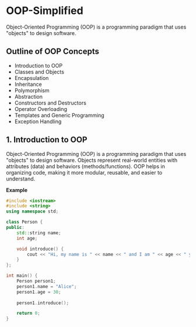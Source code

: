  # OOP-Simplified

Object-Oriented Programming (OOP) is a programming paradigm that uses "objects" to design software.

## Outline of OOP Concepts

- Introduction to OOP
- Classes and Objects
- Encapsulation
- Inheritance
- Polymorphism
- Abstraction
- Constructors and Destructors
- Operator Overloading
- Templates and Generic Programming
- Exception Handling

## 1. Introduction to OOP

Object-Oriented Programming (OOP) is a programming paradigm that uses "objects" to design software. Objects represent real-world entities with attributes (data) and behaviors (methods/functions). OOP helps in organizing code, making it more modular, reusable, and easier to understand.

**Example**

```cpp
#include <iostream>
#include <string>
using namespace std;

class Person {
public:
    std::string name;
    int age;

    void introduce() {
        cout << "Hi, my name is " << name << " and I am " << age << " years old." << endl;
    }
};

int main() {
    Person person1;
    person1.name = "Alice";
    person1.age = 30;
    
    person1.introduce();

    return 0;
}
```
